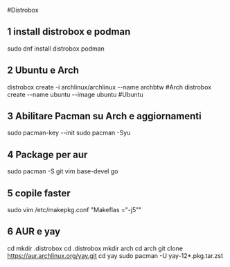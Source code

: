 #Distrobox

## 1 install distrobox e podman
sudo dnf install distrobox podman

## 2 Ubuntu e Arch
distrobox create -i archlinux/archlinux --name archbtw #Arch
distrobox create --name ubuntu --image ubuntu #Ubuntu

## 3 Abilitare Pacman su Arch e aggiornamenti
sudo pacman-key --init
sudo pacman -Syu

## 4 Package per aur
sudo pacman -S git vim base-devel go

## 5 copile faster
sudo vim /etc/makepkg.conf
"Makeflas ="-j5""

## 6 AUR e yay
cd
mkdir .distrobox
cd .distrobox
mkdir arch
cd arch
git clone https://aur.archlinux.org/yay.git
cd yay
sudo pacman -U yay-12*.pkg.tar.zst




